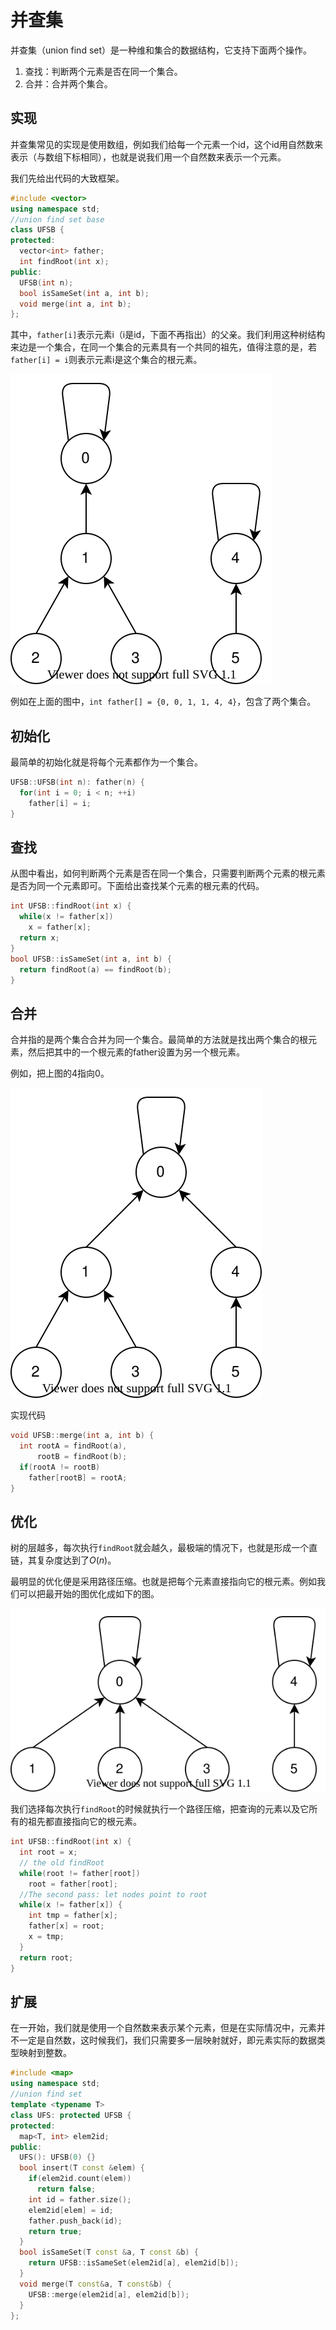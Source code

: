 # 并查集

并查集（union find set）是一种维和集合的数据结构，它支持下面两个操作。

1. 查找：判断两个元素是否在同一个集合。
2. 合并：合并两个集合。

## 实现

并查集常见的实现是使用数组，例如我们给每一个元素一个id，这个id用自然数来表示（与数组下标相同），也就是说我们用一个自然数来表示一个元素。

我们先给出代码的大致框架。

```cpp
#include <vector>
using namespace std;
//union find set base
class UFSB {
protected:
  vector<int> father;
  int findRoot(int x);
public:
  UFSB(int n);
  bool isSameSet(int a, int b);
  void merge(int a, int b);
};
```

其中，`father[i]`表示元素i（i是id，下面不再指出）的父亲。我们利用这种树结构来边是一个集合，在同一个集合的元素具有一个共同的祖先，值得注意的是，若`father[i] = i`则表示元素i是这个集合的根元素。

![example](example.drawio.svg)

例如在上面的图中，`int father[] = {0, 0, 1, 1, 4, 4}`，包含了两个集合。

## 初始化

最简单的初始化就是将每个元素都作为一个集合。

```cpp
UFSB::UFSB(int n): father(n) {
  for(int i = 0; i < n; ++i)
    father[i] = i;
}
```

## 查找

从图中看出，如何判断两个元素是否在同一个集合，只需要判断两个元素的根元素是否为同一个元素即可。下面给出查找某个元素的根元素的代码。

```cpp
int UFSB::findRoot(int x) {
  while(x != father[x])
    x = father[x];
  return x;
}
bool UFSB::isSameSet(int a, int b) {
  return findRoot(a) == findRoot(b);
}
```

## 合并

合并指的是两个集合合并为同一个集合。最简单的方法就是找出两个集合的根元素，然后把其中的一个根元素的father设置为另一个根元素。

例如，把上图的4指向0。

![merge](merge.drawio.svg)

实现代码

```cpp
void UFSB::merge(int a, int b) {
  int rootA = findRoot(a),
      rootB = findRoot(b);
  if(rootA != rootB)
    father[rootB] = rootA;
}
```

## 优化

树的层越多，每次执行`findRoot`就会越久，最极端的情况下，也就是形成一个直链，其复杂度达到了$O(n)$。

最明显的优化便是采用路径压缩。也就是把每个元素直接指向它的根元素。例如我们可以把最开始的图优化成如下的图。

![optimization](optimization.drawio.svg)

我们选择每次执行`findRoot`的时候就执行一个路径压缩，把查询的元素以及它所有的祖先都直接指向它的根元素。

```cpp
int UFSB::findRoot(int x) {
  int root = x;
  // the old findRoot
  while(root != father[root])
    root = father[root];
  //The second pass: let nodes point to root
  while(x != father[x]) {
    int tmp = father[x];
    father[x] = root;
    x = tmp;
  }
  return root;
}
```

## 扩展

在一开始，我们就是使用一个自然数来表示某个元素，但是在实际情况中，元素并不一定是自然数，这时候我们，我们只需要多一层映射就好，即元素实际的数据类型映射到整数。


```cpp
#include <map>
using namespace std;
//union find set
template <typename T>
class UFS: protected UFSB {
protected:
  map<T, int> elem2id;
public:
  UFS(): UFSB(0) {}
  bool insert(T const &elem) {
    if(elem2id.count(elem))
      return false;
    int id = father.size();
    elem2id[elem] = id;
    father.push_back(id);
    return true;
  }
  bool isSameSet(T const &a, T const &b) {
    return UFSB::isSameSet(elem2id[a], elem2id[b]);
  }
  void merge(T const&a, T const&b) {
    UFSB::merge(elem2id[a], elem2id[b]);
  }
};
```